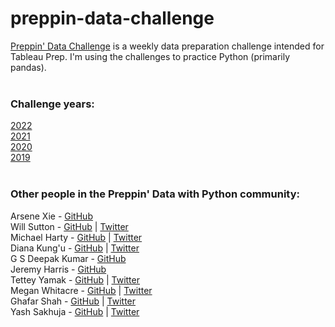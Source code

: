 # preppin-data-challenge

[Preppin' Data Challenge](https://preppindata.blogspot.com/) is a weekly data preparation challenge intended for Tableau Prep. I'm using the challenges to practice Python (primarily pandas).
<br>
<br>
### Challenge years:
[2022](https://github.com/kelly-gilbert/preppin-data-challenge/tree/master/2022#readme)<br>
[2021](https://github.com/kelly-gilbert/preppin-data-challenge/tree/master/2021#readme)<br>
[2020](https://github.com/kelly-gilbert/preppin-data-challenge/tree/master/2020#readme)<br>
[2019](https://github.com/kelly-gilbert/preppin-data-challenge/tree/master/2019#readme)
<br>
<br>
### Other people in the Preppin' Data with Python community:

Arsene Xie - [GitHub](https://github.com/ArseneXie/Preppindata)<br>
Will Sutton - [GitHub](https://github.com/wjsutton/preppin-data)   |   [Twitter](https://twitter.com/WJSutton12)<br>
Michael Harty - [GitHub](https://github.com/mharty3/preppin-data)   |   [Twitter](https://twitter.com/michaelharty3)<br>
Diana Kung'u - [GitHub](https://github.com/diana-kungu/Prepping-Data)   |   [Twitter](https://twitter.com/d_kungu)<br>
G S Deepak Kumar - [GitHub](https://github.com/DeepakKumarGS/Prepping-Data-Challenges)<br>
Jeremy Harris - [GitHub](https://github.com/jharris126/preppin-data-jeremy)<br>
Tettey Yamak - [GitHub](https://github.com/PTettey/Data-Prepping)   |   [Twitter](https://twitter.com/TetteyYamak)<br>
Megan Whitacre - [GitHub](https://github.com/whitacrem/preppin-data)   |   [Twitter](https://twitter.com/MeganWhitacre)<br>
Ghafar Shah - [GitHub](https://github.com/ghafarshahanalytics/Preppin-Data-Challenge)   |   [Twitter](https://twitter.com/GhafarShah9)<br>
Yash Sakhuja - [GitHub](https://github.com/yashsakhuja/2022-Preppin-Data-Challenge)   |   [Twitter](https://twitter.com/sakhuja_yash)

